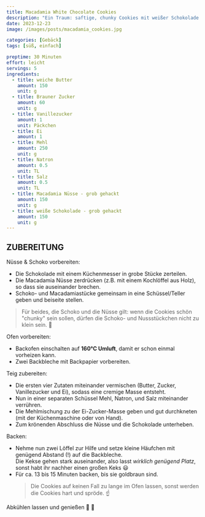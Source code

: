 ```yaml
---
title: Macadamia White Chocolate Cookies
description: "Ein Traum: saftige, chunky Cookies mit weißer Schokolade und Macadamia Nüssen. Suchtfaktor 💯"
date: 2023-12-23
image: /images/posts/macadamia_cookies.jpg

categories: [Gebäck]
tags: [süß, einfach]

preptime: 30 Minuten
effort: leicht
servings: 5
ingredients:
  - title: weiche Butter
    amount: 150
    unit: g
  - title: Brauner Zucker
    amount: 60
    unit: g
  - title: Vanillezucker
    amount: 1
    unit: Päckchen
  - title: Ei
    amount: 1
  - title: Mehl
    amount: 250
    unit: g
  - title: Natron
    amount: 0.5
    unit: TL
  - title: Salz
    amount: 0.5
    unit: TL
  - title: Macadamia Nüsse - grob gehackt
    amount: 150
    unit: g
  - title: weiße Schokolade - grob gehackt
    amount: 150
    unit: g
---
```


## ZUBEREITUNG

Nüsse & Schoko vorbereiten:

- Die Schokolade mit einem Küchenmesser in grobe Stücke zerteilen.
- Die Macadamia Nüsse zerdrücken (z.B. mit einem Kochlöffel aus Holz), so dass sie auseinander
  brechen.
- Schoko- und Macadamiastücke gemeinsam in eine Schüssel/Teller geben und beiseite stellen.

> Für beides, die Schoko und die Nüsse gilt: wenn die Cookies schön "chunky" sein sollen, dürfen die
> Schoko- und Nussstückchen nicht zu klein sein. 🍪

Ofen vorbereiten:

- Backofen einschalten auf **160°C Umluft**, damit er schon einmal vorheizen kann.
- Zwei Backbleche mit Backpapier vorbereiten.

Teig zubereiten:

- Die ersten vier Zutaten miteinander vermischen (Butter, Zucker, Vanillezucker und Ei), sodass eine
  cremige Masse entsteht.
- Nun in einer separaten Schüssel Mehl, Natron, und Salz miteinander verrühren.
- Die Mehlmischung zu der Ei-Zucker-Masse geben und gut durchkneten (mit der Küchenmaschine oder von
  Hand).
- Zum krönenden Abschluss die Nüsse und die Schokolade unterheben.

Backen:

- Nehme nun zwei Löffel zur Hilfe und setze kleine Häufchen mit genügend Abstand (!) auf die
  Backbleche.  
  Die Kekse gehen stark auseinander, also lasst _wirklich genügend Platz_, sonst habt ihr nachher
  einen großen Keks 😃
- Für ca. 13 bis 15 Minuten backen, bis sie goldbraun sind.
  > Die Cookies auf keinen Fall zu lange im Ofen lassen, sonst werden die Cookies hart und spröde. ☝️

Abkühlen lassen und genießen 🍪 🤩
